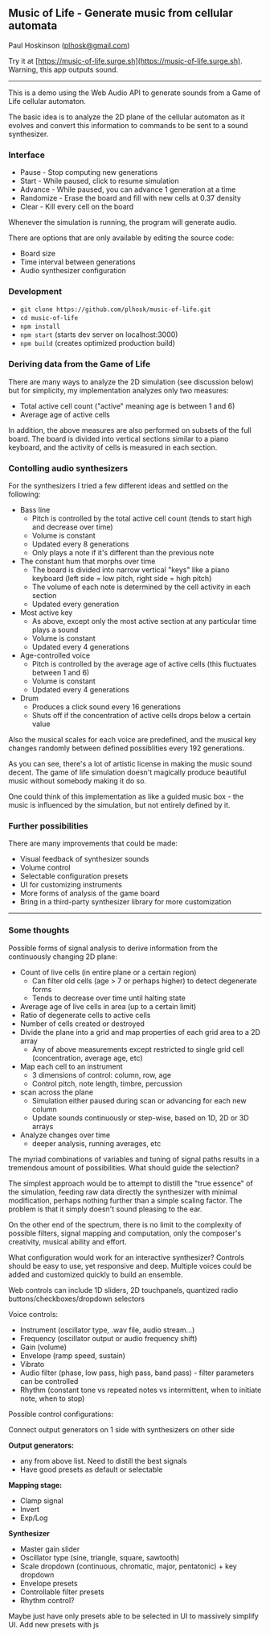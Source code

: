 ## Music of Life - Generate music from cellular automata
Paul Hoskinson (plhosk@gmail.com)

Try it at [https://music-of-life.surge.sh](https://music-of-life.surge.sh). Warning, this app outputs sound.

---

This is a demo using the Web Audio API to generate sounds from a Game of Life cellular automaton.

The basic idea is to analyze the 2D plane of the cellular automaton as it evolves and convert this information to commands to be sent to a sound synthesizer. 

### Interface

- Pause - Stop computing new generations
- Start - While paused, click to resume simulation
- Advance - While paused, you can advance 1 generation at a time
- Randomize - Erase the board and fill with new cells at 0.37 density
- Clear - Kill every cell on the board

Whenever the simulation is running, the program will generate audio.

There are options that are only available by editing the source code:
- Board size
- Time interval between generations
- Audio synthesizer configuration

### Development

- `git clone https://github.com/plhosk/music-of-life.git`
- `cd music-of-life`
- `npm install`
- `npm start` (starts dev server on localhost:3000)
- `npm build` (creates optimized production build)

### Deriving data from the Game of Life

There are many ways to analyze the 2D simulation (see discussion below) but for simplicity, my implementation analyzes only two measures:
- Total active cell count ("active" meaning age is between 1 and 6)
- Average age of active cells

In addition, the above measures are also performed on subsets of the full board. The board is divided into vertical sections similar to a piano keyboard, and the activity of cells is measured in each section.

### Contolling audio synthesizers

For the synthesizers I tried a few different ideas and settled on the following:

- Bass line
  - Pitch is controlled by the total active cell count (tends to start high and decrease over time)
  - Volume is constant
  - Updated every 8 generations
  - Only plays a note if it's different than the previous note
- The constant hum that morphs over time
  - The board is divided into narrow vertical "keys" like a piano keyboard (left side = low pitch, right side = high pitch)
  - The volume of each note is determined by the cell activity in each section
  - Updated every generation
- Most active key
  - As above, except only the most active section at any particular time plays a sound
  - Volume is constant
  - Updated every 4 generations
- Age-controlled voice
  - Pitch is controlled by the average age of active cells (this fluctuates between 1 and 6)
  - Volume is constant
  - Updated every 4 generations
- Drum
  - Produces a click sound every 16 generations
  - Shuts off if the concentration of active cells drops below a certain value

Also the musical scales for each voice are predefined, and the musical key changes randomly between defined possiblities every 192 generations.

As you can see, there's a lot of artistic license in making the music sound decent. The game of life simulation doesn't magically produce beautiful music without somebody making it do so.

One could think of this implementation as like a guided music box - the music is influenced by the simulation, but not entirely defined by it.

### Further possibilities

There are many improvements that could be made: 
- Visual feedback of synthesizer sounds
- Volume control
- Selectable configuration presets
- UI for customizing instruments
- More forms of analysis of the game board
- Bring in a third-party synthesizer library for more customization

---

### Some thoughts

Possible forms of signal analysis to derive information from the continuously changing 2D plane:

- Count of live cells (in entire plane or a certain region)
  - Can filter old cells (age > 7 or  perhaps higher) to detect degenerate forms
  - Tends to decrease over time until halting state
- Average age of live cells in area (up to a certain limit)
- Ratio of degenerate cells to active cells
- Number of cells created or destroyed
- Divide the plane into a grid and map properties of each grid area to a 2D array
  - Any of above measurements except restricted to single grid cell (concentration, average age, etc)
- Map each cell to an instrument
  - 3 dimensions of control: column, row, age
  - Control pitch, note length, timbre, percussion
- scan across the plane
  - Simulation either paused during scan or advancing for each new column
  - Update sounds continuously or step-wise, based on 1D, 2D or 3D arrays
- Analyze changes over time
  - deeper analysis, running averages, etc

The myriad combinations of variables and tuning of signal paths results in a tremendous amount of possibilities. What should guide the selection?

The simplest approach would be to attempt to distill the "true essence" of the simulation, feeding raw data directly the synthesizer with minimal modification, perhaps nothing further than a simple scaling factor. The problem is that it simply doesn't sound pleasing to the ear.

On the other end of the spectrum, there is no limit to the complexity of possible filters, signal mapping and computation, only the composer's creativity, musical ability and effort.

What configuration would work for an interactive synthesizer? Controls should be easy to use, yet responsive and deep. Multiple voices could be added and customized quickly to build an ensemble.

Web controls can include 1D sliders, 2D touchpanels, quantized radio buttons/checkboxes/dropdown selectors

Voice controls:
- Instrument (oscillator type, .wav file, audio stream...)
- Frequency (oscillator output or audio frequency shift)
- Gain (volume)
- Envelope (ramp speed, sustain)
- Vibrato
- Audio filter (phase, low pass, high pass, band pass) - filter parameters can be controlled
- Rhythm (constant tone vs repeated notes vs intermittent, when to initiate note, when to stop)

Possible control configurations: 

Connect output generators on 1 side with synthesizers on other side

**Output generators:**
- any from above list. Need to distill the best signals
- Have good presets as default or selectable

**Mapping stage:**
- Clamp signal
- Invert
- Exp/Log

**Synthesizer**
- Master gain slider
- Oscillator type (sine, triangle, square, sawtooth)
- Scale dropdown (continuous, chromatic, major, pentatonic) + key dropdown
- Envelope presets
- Controllable filter presets
- Rhythm control?

Maybe just have only presets able to be selected in UI to massively simplify UI. Add new presets with js
